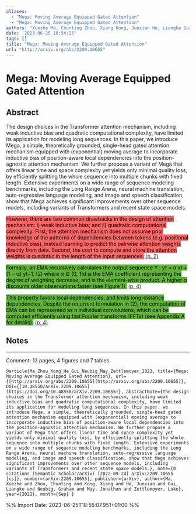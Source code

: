 ```yaml
---
aliases:
  - "Mega: Moving Average Equipped Gated Attention"
  - "Mega: Moving Average Equipped Gated Attention"
authors: "Xuezhe Ma, Chunting Zhou, Xiang Kong, Junxian He, Liangke Gui, Graham Neubig, Jonathan May, Luke Zettlemoyer"
date: '2023-06-25 18:54:25'
tags: []
title: "Mega: Moving Average Equipped Gated Attention"
url: "http://arxiv.org/abs/2209.10655"
---
```


# Mega: Moving Average Equipped Gated Attention

## Abstract
The design choices in the Transformer attention mechanism, including weak inductive bias and quadratic computational complexity, have limited its application for modeling long sequences. In this paper, we introduce Mega, a simple, theoretically grounded, single-head gated attention mechanism equipped with (exponential) moving average to incorporate inductive bias of position-aware local dependencies into the position-agnostic attention mechanism. We further propose a variant of Mega that offers linear time and space complexity yet yields only minimal quality loss, by efficiently splitting the whole sequence into multiple chunks with fixed length. Extensive experiments on a wide range of sequence modeling benchmarks, including the Long Range Arena, neural machine translation, auto-regressive language modeling, and image and speech classification, show that Mega achieves significant improvements over other sequence models, including variants of Transformers and recent state space models.

<mark style="background: #ff6666">However, there are two common drawbacks in the design of attention mechanism: i) weak inductive bias; and ii) quadratic computational complexity. First, the attention mechanism does not assume prior knowledge of the patterns of dependencies between tokens (e.g. positional inductive bias), instead learning to predict the pairwise attention weights directly from data. Second, the cost to compute and store the attention weights is quadratic in the length of the input sequences.</mark> [(p. 2)](zotero://open-pdf/library/items/6CACZM4C?page=2)

<mark style="background: #5fb236">Formally, an EMA recursively calculates the output sequence Y : yt = α   xt + (1 − α)   yt−1, (2) where α ∈ (0, 1)d is the EMA coefficient representing the degree of weighting decrease, and   is the element-wise product. A higher α discounts older observations faster (see Figure 1).</mark> [(p. 4)](zotero://open-pdf/library/items/6CACZM4C?page=4)

<mark style="background: #5fb236">This property favors local dependencies, and limits long-distance dependencies. Despite the recurrent formulation in (2), the computation of EMA can be represented as n individual convolutions, which can be computed efficiently using fast Fourier transforms (FFTs) (see Appendix A for details).</mark> [(p. 4)](zotero://open-pdf/library/items/6CACZM4C?page=4)

## Notes

---
Comment: 13 pages, 4 figures and 7 tables

```
@article{Ma_Zhou_Kong_He_Gui_Neubig_May_Zettlemoyer_2022, title={Mega: Moving Average Equipped Gated Attention}, url={[http://arxiv.org/abs/2209.10655](http://arxiv.org/abs/2209.10655)}, DOI={[10.48550/arXiv.2209.10655](https://doi.org/10.48550/arXiv.2209.10655)}, abstractNote={The design choices in the Transformer attention mechanism, including weak inductive bias and quadratic computational complexity, have limited its application for modeling long sequences. In this paper, we introduce Mega, a simple, theoretically grounded, single-head gated attention mechanism equipped with (exponential) moving average to incorporate inductive bias of position-aware local dependencies into the position-agnostic attention mechanism. We further propose a variant of Mega that offers linear time and space complexity yet yields only minimal quality loss, by efficiently splitting the whole sequence into multiple chunks with fixed length. Extensive experiments on a wide range of sequence modeling benchmarks, including the Long Range Arena, neural machine translation, auto-regressive language modeling, and image and speech classification, show that Mega achieves significant improvements over other sequence models, including variants of Transformers and recent state space models.}, note={0 citations (Semantic Scholar/arXiv) [2022-09-24] arXiv:2209.10655 [cs]}, number={arXiv:2209.10655}, publisher={arXiv}, author={Ma, Xuezhe and Zhou, Chunting and Kong, Xiang and He, Junxian and Gui, Liangke and Neubig, Graham and May, Jonathan and Zettlemoyer, Luke}, year={2022}, month={Sep} }
```

%% Import Date: 2023-06-25T18:55:07.951+01:00 %%